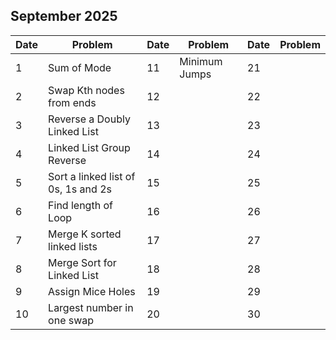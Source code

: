 ## September 2025

| Date | Problem                             | Date | Problem       | Date | Problem |
| ---- | ----------------------------------- | ---- | ------------- | ---- | ------- |
| 1    | Sum of Mode                         | 11   | Minimum Jumps | 21   |         |
| 2    | Swap Kth nodes from ends            | 12   |               | 22   |         |
| 3    | Reverse a Doubly Linked List        | 13   |               | 23   |         |
| 4    | Linked List Group Reverse           | 14   |               | 24   |         |
| 5    | Sort a linked list of 0s, 1s and 2s | 15   |               | 25   |         |
| 6    | Find length of Loop                 | 16   |               | 26   |         |
| 7    | Merge K sorted linked lists         | 17   |               | 27   |         |
| 8    | Merge Sort for Linked List          | 18   |               | 28   |         |
| 9    | Assign Mice Holes                   | 19   |               | 29   |         |
| 10   | Largest number in one swap          | 20   |               | 30   |         |
